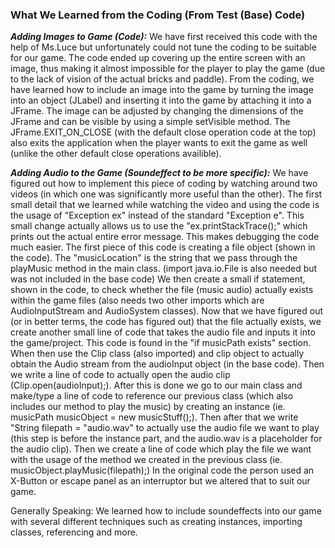 ### What We Learned from the Coding (From Test (Base) Code)

***Adding Images to Game (Code):***
We have first received this code with the help of Ms.Luce but unfortunately could not tune the coding to be suitable for our game.
The code ended up covering up the entire screen with an image, thus making it almost impossible for the player to play the game (due
to the lack of vision of the actual bricks and paddle). From the coding, we have learned how to include an image into the game by turning
the image into an object (JLabel) and inserting it into the game by attaching it into a JFrame. The image can be adjusted by changing the
dimensions of the JFrame and can be visible by using a simple setVisible method. The JFrame.EXIT_ON_CLOSE (with the default close operation code at the top)
also exits the application when the player wants to exit the game as well (unlike the other default close operations availible). 

***Adding Audio to the Game (Soundeffect to be more specific):***
We have figured out how to implement this piece of coding by watching around two videos (in which one was significantly more useful than the other).
The first small detail that we learned while watching the video and using the code is the usage of "Exception ex" instead of the standard "Exception e". 
This small change actually allows us to use the "ex.printStackTrace();" which prints out the actual entire error message. This makes debugging the code
much easier. The first piece of this code is creating a file object (shown in the code). The "musicLocation" is the string that we pass through the playMusic
method in the main class. (import java.io.File is also needed but was not included in the base code) We then create a small if statement, shown in the code, to check whether the file (music audio) actually exists within the game files (also needs two other imports which are AudioInputStream and AudioSystem classes). Now that we have figured out (or in better terms, the code has figured out) that the file actually exists, we create another small line of code that takes the audio file and inputs it into the game/project. This code is found in the "if musicPath exists" section. When then use the Clip class (also imported) and clip object to actually obtain the Audio stream from the audioInput object (in
the base code). Then we write a line of code to actually open the audio clip (Clip.open(audioInput);). After this is done we go to our main class and make/type a line of code to reference our previous class (which also includes our method to play the music) by creating an instance (ie. musicPath musicObject = new musicStuff();). Then after that we write "String filepath = "audio.wav" to actually use the audio file we want to play (this step is before the instance part, and the audio.wav is a placeholder for the audio clip). Then we create a line of code which play the file we want with the usage of the method we created in the previous class (ie. musicObject.playMusic(filepath);) In the original code the person used an X-Button or escape panel as an interruptor but we altered that to suit our game. 

Generally Speaking: We learned how to include soundeffects into our game with several different techniques such as creating instances, importing classes, referencing and more. 


